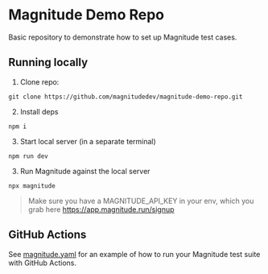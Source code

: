 # Magnitude Demo Repo

Basic repository to demonstrate how to set up Magnitude test cases.

## Running locally
1. Clone repo:
```
git clone https://github.com/magnitudedev/magnitude-demo-repo.git
```

2. Install deps
```
npm i
```

3. Start local server (in a separate terminal)
```
npm run dev
```

3. Run Magnitude against the local server
```
npx magnitude
```

> Make sure you have a MAGNITUDE_API_KEY in your env, which you grab here https://app.magnitude.run/signup


## GitHub Actions
See [magnitude.yaml](.github/workflows/magnitude.yaml) for an example of how to run your Magnitude test suite with GitHub Actions.

